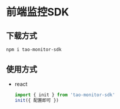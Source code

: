 # 前端监控SDK

## 下载方式
```bash
npm i tao-monitor-sdk
```

## 使用方式
+ react
    ```js
    import { init } from 'tao-monitor-sdk'
    init({ 配置即可 })
    ```